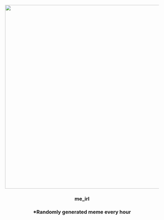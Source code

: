 <p align="center">
        <img src="https://i.redd.it/mww7e1azs0r91.gif" width="600" height="600">
        </p>
        <h3 align="center">me_irl</h3>
        <h3 align="center">*Randomly generated meme every hour</h3>
    